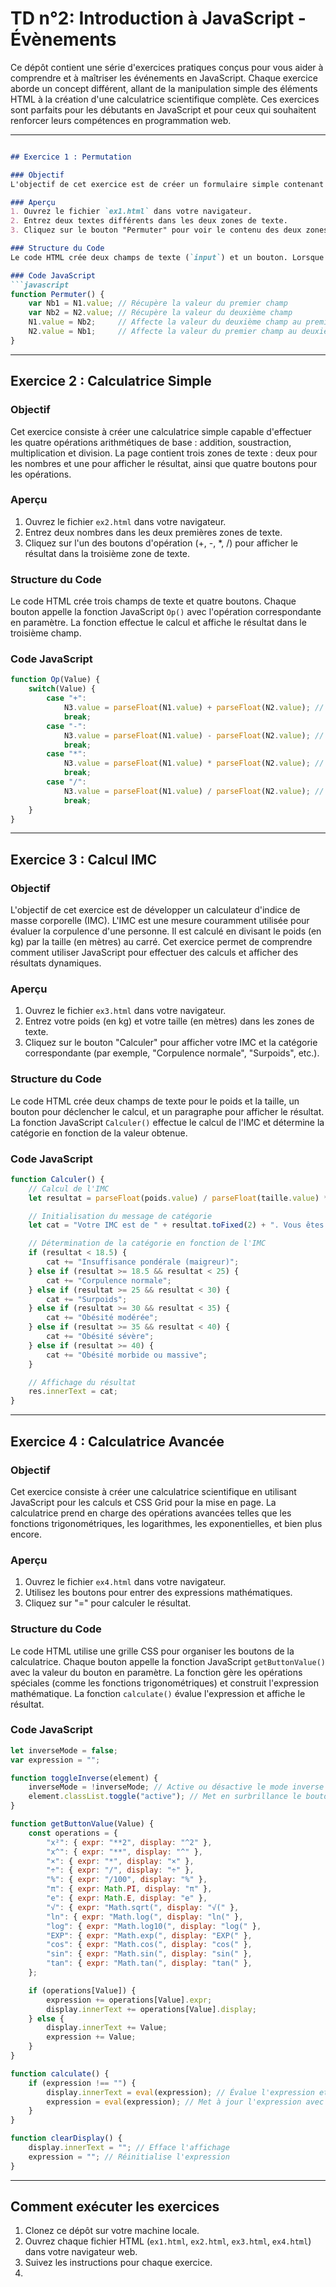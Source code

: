 # TD n°2: Introduction à JavaScript - Évènements

Ce dépôt contient une série d'exercices pratiques conçus pour vous aider à comprendre et à maîtriser les événements en JavaScript. Chaque exercice aborde un concept différent, allant de la manipulation simple des éléments HTML à la création d'une calculatrice scientifique complète. Ces exercices sont parfaits pour les débutants en JavaScript et pour ceux qui souhaitent renforcer leurs compétences en programmation web.

---

```markdown

## Exercice 1 : Permutation

### Objectif
L'objectif de cet exercice est de créer un formulaire simple contenant deux zones de texte et un bouton. Lorsque l'utilisateur clique sur le bouton, le contenu des deux zones de texte est permuté. Cet exercice est un classique en programmation et permet de comprendre comment manipuler les valeurs des éléments HTML avec JavaScript.

### Aperçu
1. Ouvrez le fichier `ex1.html` dans votre navigateur.
2. Entrez deux textes différents dans les deux zones de texte.
3. Cliquez sur le bouton "Permuter" pour voir le contenu des deux zones échangé.

### Structure du Code
Le code HTML crée deux champs de texte (`input`) et un bouton. Lorsque l'utilisateur clique sur le bouton, la fonction JavaScript `Permuter()` est appelée. Cette fonction récupère les valeurs des deux champs, les échange, puis les réassigne aux champs.

### Code JavaScript
```javascript
function Permuter() {
    var Nb1 = N1.value; // Récupère la valeur du premier champ
    var Nb2 = N2.value; // Récupère la valeur du deuxième champ
    N1.value = Nb2;     // Affecte la valeur du deuxième champ au premier
    N2.value = Nb1;     // Affecte la valeur du premier champ au deuxième
}
```

---

## Exercice 2 : Calculatrice Simple

### Objectif
Cet exercice consiste à créer une calculatrice simple capable d'effectuer les quatre opérations arithmétiques de base : addition, soustraction, multiplication et division. La page contient trois zones de texte : deux pour les nombres et une pour afficher le résultat, ainsi que quatre boutons pour les opérations.

### Aperçu
1. Ouvrez le fichier `ex2.html` dans votre navigateur.
2. Entrez deux nombres dans les deux premières zones de texte.
3. Cliquez sur l'un des boutons d'opération (+, -, *, /) pour afficher le résultat dans la troisième zone de texte.

### Structure du Code
Le code HTML crée trois champs de texte et quatre boutons. Chaque bouton appelle la fonction JavaScript `Op()` avec l'opération correspondante en paramètre. La fonction effectue le calcul et affiche le résultat dans le troisième champ.

### Code JavaScript
```javascript
function Op(Value) {
    switch(Value) {
        case "+":
            N3.value = parseFloat(N1.value) + parseFloat(N2.value); // Addition
            break;
        case "-":
            N3.value = parseFloat(N1.value) - parseFloat(N2.value); // Soustraction
            break;
        case "*":
            N3.value = parseFloat(N1.value) * parseFloat(N2.value); // Multiplication
            break;
        case "/":
            N3.value = parseFloat(N1.value) / parseFloat(N2.value); // Division
            break;
    }
}
```

---

## Exercice 3 : Calcul IMC

### Objectif
L'objectif de cet exercice est de développer un calculateur d'indice de masse corporelle (IMC). L'IMC est une mesure couramment utilisée pour évaluer la corpulence d'une personne. Il est calculé en divisant le poids (en kg) par la taille (en mètres) au carré. Cet exercice permet de comprendre comment utiliser JavaScript pour effectuer des calculs et afficher des résultats dynamiques.

### Aperçu
1. Ouvrez le fichier `ex3.html` dans votre navigateur.
2. Entrez votre poids (en kg) et votre taille (en mètres) dans les zones de texte.
3. Cliquez sur le bouton "Calculer" pour afficher votre IMC et la catégorie correspondante (par exemple, "Corpulence normale", "Surpoids", etc.).

### Structure du Code
Le code HTML crée deux champs de texte pour le poids et la taille, un bouton pour déclencher le calcul, et un paragraphe pour afficher le résultat. La fonction JavaScript `Calculer()` effectue le calcul de l'IMC et détermine la catégorie en fonction de la valeur obtenue.

### Code JavaScript
```javascript
function Calculer() {
    // Calcul de l'IMC
    let resultat = parseFloat(poids.value) / parseFloat(taille.value) ** 2;

    // Initialisation du message de catégorie
    let cat = "Votre IMC est de " + resultat.toFixed(2) + ". Vous êtes en état de ";

    // Détermination de la catégorie en fonction de l'IMC
    if (resultat < 18.5) {
        cat += "Insuffisance pondérale (maigreur)";
    } else if (resultat >= 18.5 && resultat < 25) {
        cat += "Corpulence normale";
    } else if (resultat >= 25 && resultat < 30) {
        cat += "Surpoids";
    } else if (resultat >= 30 && resultat < 35) {
        cat += "Obésité modérée";
    } else if (resultat >= 35 && resultat < 40) {
        cat += "Obésité sévère";
    } else if (resultat >= 40) {
        cat += "Obésité morbide ou massive";
    }

    // Affichage du résultat
    res.innerText = cat;
}
```

---

## Exercice 4 : Calculatrice Avancée

### Objectif
Cet exercice consiste à créer une calculatrice scientifique en utilisant JavaScript pour les calculs et CSS Grid pour la mise en page. La calculatrice prend en charge des opérations avancées telles que les fonctions trigonométriques, les logarithmes, les exponentielles, et bien plus encore.

### Aperçu
1. Ouvrez le fichier `ex4.html` dans votre navigateur.
2. Utilisez les boutons pour entrer des expressions mathématiques.
3. Cliquez sur "=" pour calculer le résultat.

### Structure du Code
Le code HTML utilise une grille CSS pour organiser les boutons de la calculatrice. Chaque bouton appelle la fonction JavaScript `getButtonValue()` avec la valeur du bouton en paramètre. La fonction gère les opérations spéciales (comme les fonctions trigonométriques) et construit l'expression mathématique. La fonction `calculate()` évalue l'expression et affiche le résultat.

### Code JavaScript
```javascript
let inverseMode = false;
var expression = "";

function toggleInverse(element) {
    inverseMode = !inverseMode; // Active ou désactive le mode inverse
    element.classList.toggle("active"); // Met en surbrillance le bouton
}

function getButtonValue(Value) {
    const operations = {
        "x²": { expr: "**2", display: "^2" },
        "x^": { expr: "**", display: "^" },
        "×": { expr: "*", display: "×" },
        "÷": { expr: "/", display: "÷" },
        "%": { expr: "/100", display: "%" },
        "π": { expr: Math.PI, display: "π" },
        "e": { expr: Math.E, display: "e" },
        "√": { expr: "Math.sqrt(", display: "√(" },
        "ln": { expr: "Math.log(", display: "ln(" },
        "log": { expr: "Math.log10(", display: "log(" },
        "EXP": { expr: "Math.exp(", display: "EXP(" },
        "cos": { expr: "Math.cos(", display: "cos(" },
        "sin": { expr: "Math.sin(", display: "sin(" },
        "tan": { expr: "Math.tan(", display: "tan(" },
    };

    if (operations[Value]) {
        expression += operations[Value].expr;
        display.innerText += operations[Value].display;
    } else {
        display.innerText += Value;
        expression += Value;
    }
}

function calculate() {
    if (expression !== "") {
        display.innerText = eval(expression); // Évalue l'expression et affiche le résultat
        expression = eval(expression); // Met à jour l'expression avec le résultat
    }
}

function clearDisplay() {
    display.innerText = ""; // Efface l'affichage
    expression = ""; // Réinitialise l'expression
}
```

---

## Comment exécuter les exercices
1. Clonez ce dépôt sur votre machine locale.
2. Ouvrez chaque fichier HTML (`ex1.html`, `ex2.html`, `ex3.html`, `ex4.html`) dans votre navigateur web.
3. Suivez les instructions pour chaque exercice.
4. 
```
